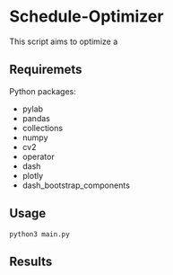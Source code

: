 # Schedule-Optimizer

This script aims to optimize a

## Requiremets
Python packages:   
- pylab
- pandas
- collections
- numpy
- cv2
- operator
- dash
- plotly
- dash_bootstrap_components

## Usage

```
python3 main.py
```

## Results
